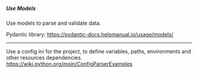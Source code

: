 ##### Use Models
Use models to parse and validate data. 

Pydantic library:
https://pydantic-docs.helpmanual.io/usage/models/

---

Use a config ini for the project, to define variables, paths, environments and other resources dependencies.
https://wiki.python.org/moin/ConfigParserExamples
